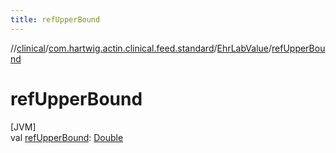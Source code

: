 ```yaml
---
title: refUpperBound
---
```

//[clinical](../../../index.html)/[com.hartwig.actin.clinical.feed.standard](../index.html)/[EhrLabValue](index.html)/[refUpperBound](ref-upper-bound.html)



# refUpperBound



[JVM]\
val [refUpperBound](ref-upper-bound.html): [Double](https://kotlinlang.org/api/latest/jvm/stdlib/kotlin/-double/index.html)





